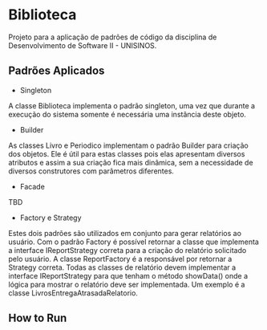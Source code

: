 # Biblioteca

Projeto para a aplicação de padrões de código da disciplina de Desenvolvimento de Software II - UNISINOS.

## Padrões Aplicados

* Singleton

A classe Biblioteca implementa o padrão singleton, uma vez que durante a execução do sistema somente é necessária uma instância deste objeto.

* Builder

As classes Livro e Periodico implementam o padrão Builder para criação dos objetos. Ele é útil para estas classes pois elas apresentam diversos atributos e assim a sua criação fica mais dinâmica, sem a necessidade de diversos construtores com parâmetros diferentes.

* Facade

TBD

* Factory e Strategy

Estes dois padrões são utilizados em conjunto para gerar relatórios ao usuário.
Com o padrão Factory é possível retornar a classe que implementa a interface IReportStrategy correta para a criação do relatório solicitado pelo usuário.
A classe ReportFactory é a responsável por retornar a Strategy correta.
Todas as classes de relatório devem implementar a interface IReportStrategy para que tenham o método showData() onde a lógica para mostrar o relatório deve ser implementada. Um exemplo é a classe LivrosEntregaAtrasadaRelatorio.

## How to Run
